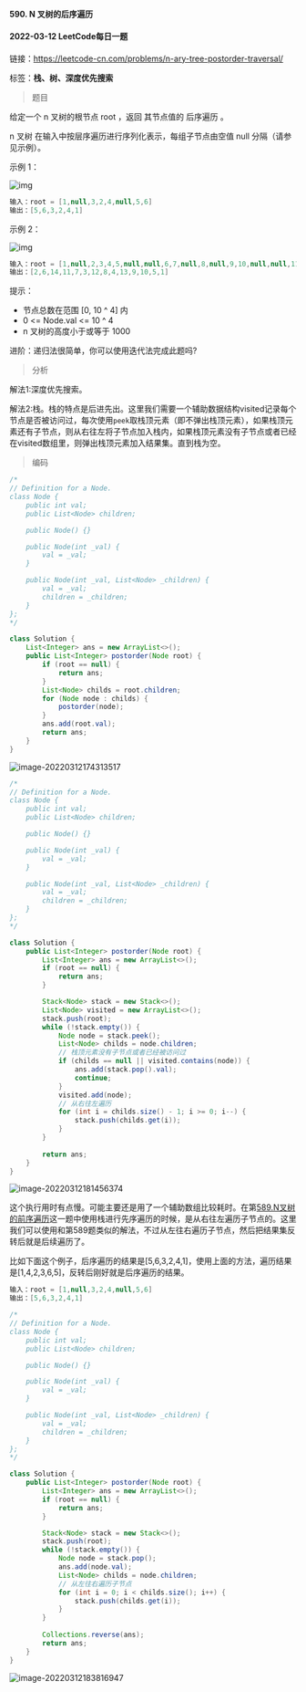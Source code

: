 #### 590. N 叉树的后序遍历

#### 2022-03-12 LeetCode每日一题

链接：https://leetcode-cn.com/problems/n-ary-tree-postorder-traversal/

标签：**栈、树、深度优先搜索**

> 题目

给定一个 n 叉树的根节点 root ，返回 其节点值的 后序遍历 。

n 叉树 在输入中按层序遍历进行序列化表示，每组子节点由空值 null 分隔（请参见示例）。

示例 1：

![img](590.N叉树的后序遍历.assets/narytreeexample-20220312174103250.png)

```java
输入：root = [1,null,3,2,4,null,5,6]
输出：[5,6,3,2,4,1]
```

示例 2：

![img](590.N叉树的后序遍历.assets/sample_4_964-20220312174121444.png)

```java
输入：root = [1,null,2,3,4,5,null,null,6,7,null,8,null,9,10,null,null,11,null,12,null,13,null,null,14]
输出：[2,6,14,11,7,3,12,8,4,13,9,10,5,1]
```


提示：

- 节点总数在范围 [0, 10 ^ 4] 内
- 0 <= Node.val <= 10 ^ 4
- n 叉树的高度小于或等于 1000


进阶：递归法很简单，你可以使用迭代法完成此题吗?

> 分析

解法1:深度优先搜索。

解法2:栈。栈的特点是后进先出。这里我们需要一个辅助数据结构visited记录每个节点是否被访问过，每次使用`peek`取栈顶元素（即不弹出栈顶元素），如果栈顶元素还有子节点，则从右往左将子节点加入栈内，如果栈顶元素没有子节点或者已经在visited数组里，则弹出栈顶元素加入结果集。直到栈为空。

> 编码

```java
/*
// Definition for a Node.
class Node {
    public int val;
    public List<Node> children;

    public Node() {}

    public Node(int _val) {
        val = _val;
    }

    public Node(int _val, List<Node> _children) {
        val = _val;
        children = _children;
    }
};
*/

class Solution {
    List<Integer> ans = new ArrayList<>();
    public List<Integer> postorder(Node root) {
        if (root == null) {
            return ans;
        }
        List<Node> childs = root.children;
        for (Node node : childs) {
            postorder(node);
        }
        ans.add(root.val);
        return ans;
    }
}
```

![image-20220312174313517](590.N叉树的后序遍历.assets/image-20220312174313517-7078194.png)

```java
/*
// Definition for a Node.
class Node {
    public int val;
    public List<Node> children;

    public Node() {}

    public Node(int _val) {
        val = _val;
    }

    public Node(int _val, List<Node> _children) {
        val = _val;
        children = _children;
    }
};
*/

class Solution {
    public List<Integer> postorder(Node root) {
        List<Integer> ans = new ArrayList<>();
        if (root == null) {
            return ans;
        }

        Stack<Node> stack = new Stack<>();
        List<Node> visited = new ArrayList<>();
        stack.push(root);
        while (!stack.empty()) {
            Node node = stack.peek();
            List<Node> childs = node.children;
            // 栈顶元素没有子节点或者已经被访问过
            if (childs == null || visited.contains(node)) {
                ans.add(stack.pop().val);
                continue;
            }
            visited.add(node);
            // 从右往左遍历
            for (int i = childs.size() - 1; i >= 0; i--) {
                stack.push(childs.get(i));
            }
        }
        
        return ans;
    }
}
```

![image-20220312181456374](590.N叉树的后序遍历.assets/image-20220312181456374-7080097.png)

这个执行用时有点慢。可能主要还是用了一个辅助数组比较耗时。在第[589.N叉树的前序遍历](https://github.com/stronglxp/learnNote/blob/main/leetcode/DFS/589.N%E5%8F%89%E6%A0%91%E7%9A%84%E5%89%8D%E5%BA%8F%E9%81%8D%E5%8E%86.md)这一题中使用栈进行先序遍历的时候，是从右往左遍历子节点的。这里我们可以使用和第589题类似的解法，不过从左往右遍历子节点，然后把结果集反转后就是后续遍历了。

比如下面这个例子，后序遍历的结果是[5,6,3,2,4,1]，使用上面的方法，遍历结果是[1,4,2,3,6,5]，反转后刚好就是后序遍历的结果。

```java
输入：root = [1,null,3,2,4,null,5,6]
输出：[5,6,3,2,4,1]
```

```java
/*
// Definition for a Node.
class Node {
    public int val;
    public List<Node> children;

    public Node() {}

    public Node(int _val) {
        val = _val;
    }

    public Node(int _val, List<Node> _children) {
        val = _val;
        children = _children;
    }
};
*/

class Solution {
    public List<Integer> postorder(Node root) {
        List<Integer> ans = new ArrayList<>();
        if (root == null) {
            return ans;
        }

        Stack<Node> stack = new Stack<>();
        stack.push(root);
        while (!stack.empty()) {
            Node node = stack.pop();
            ans.add(node.val);
            List<Node> childs = node.children;
            // 从左往右遍历子节点
            for (int i = 0; i < childs.size(); i++) {
                stack.push(childs.get(i));
            }
        }
        
        Collections.reverse(ans);
        return ans;
    }
}
```

![image-20220312183816947](590.N叉树的后序遍历.assets/image-20220312183816947-7081498.png)